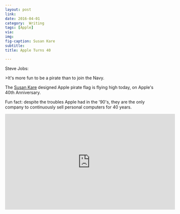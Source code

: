 ```yaml
---
layout: post
link: 
date: 2016-04-01
category:  Writing
tags: [Apple]
via:
img: 
fig-caption: Susan Kare
subtitle: 
title: Apple Turns 40

---
```



Steve Jobs:

  \>It's more fun to be a pirate than to join the Navy.

The [Susan Kare][1] designed Apple pirate flag is flying high today, on Apple's 40th Anniversary.

Fun fact: despite the troubles Apple had in the '90's, they are the only company to continuously sell personal computers for 40 years.

<iframe width="560" height="315" src="https://www.youtube.com/embed/mtY0K2fiFOA?rel=0&amp;showinfo=0" frameborder="0" allowfullscreen></iframe>

[1]:	http://www.kareprints.com/hand-painted-pirate-flag/